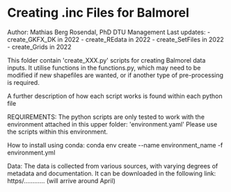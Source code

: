 # Creating .inc Files for Balmorel

Author: Mathias Berg Rosendal, PhD DTU Management 
Last updates: 
	- create_GKFX_DK in 2022
	- create_REdata in 2022
	- create_SetFiles in 2022
	- create_Grids in 2022


This folder contain 'create_XXX.py' scripts for creating Balmorel data inputs.
It utilise functions in the functions.py, which may need to be modified if new shapefiles are wanted, or if another type of pre-processing is required.

A further description of how each script works is found within each python file


REQUIREMENTS:
The python scripts are only tested to work with the environment attached in this upper folder: 'environment.yaml'
Please use the scripts within this environment.

How to install using conda:
	conda env create --name environment_name -f environment.yml

Data:
The data is collected from various sources, with varying degrees of metadata and documentation.
It can be downloaded in the following link:
https/............ (will arrive around April)
